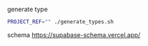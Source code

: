 generate type
```bash
PROJECT_REF="" ./generate_types.sh
```

schema
https://supabase-schema.vercel.app/